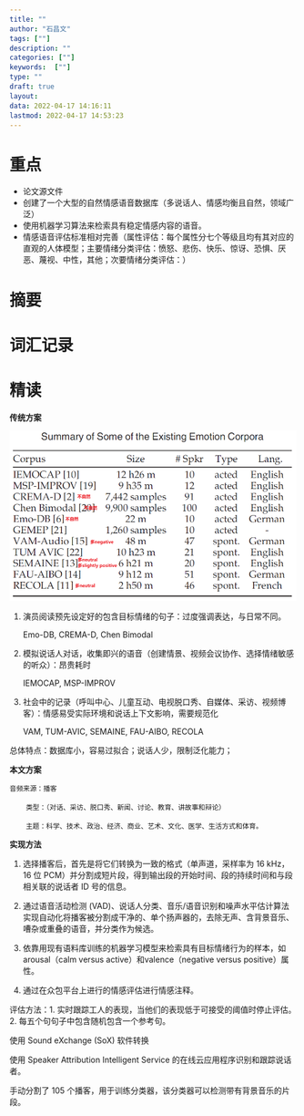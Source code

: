 ```yaml
---
title: ""
author: "石昌文"
tags: [""]
description: ""
categories: [""]
keywords:  [""]
type: ""
draft: true
layout: 
data: 2022-04-17 14:16:11
lastmod: 2022-04-17 14:53:23
---
```


# 重点

- 论文源文件
- 创建了一个大型的自然情感语音数据库（多说话人、情感均衡且自然，领域广泛）
- 使用机器学习算法来检索具有稳定情感内容的语音。
- 情感语音评估标准相对完善（属性评估：每个属性分七个等级且均有其对应的直观的人体模型；主要情绪分类评估：愤怒、悲伤、快乐、惊讶、恐惧、厌恶、蔑视、中性，其他；次要情绪分类评估：）


# 摘要


# 词汇记录

# 精读

**传统方案**

![]({7}_Building%20Naturalistic%20Emotionally%20Balanced%20Speech%20Corpus%20by%20Retrieving%20Emotional%20Speech%20from%20Existing%20Podcast%20Recordings@lotfianBuildingNaturalisticEmotionally2019.assets/image-20220304005928.png)

1. 演员阅读预先设定好的包含目标情绪的句子：过度强调表达，与日常不同。

	Emo-DB, CREMA-D, Chen Bimodal

2. 模拟说话人对话，收集即兴的语音（创建情景、视频会议协作、选择情绪敏感的听众）：昂贵耗时

	IEMOCAP, MSP-IMPROV

3. 社会中的记录（呼叫中心、儿童互动、电视脱口秀、自媒体、采访、视频博客）：情感易受实际环境和说话上下文影响，需要规范化

	VAM, TUM-AVIC, SEMAINE, FAU-AIBO, RECOLA

总体特点：数据库小，容易过拟合；说话人少，限制泛化能力；

**本文方案**

	音频来源：播客
	
		类型：（对话、采访、脱口秀、新闻、讨论、教育、讲故事和辩论）
	
		主题：科学、技术、政治、经济、商业、艺术、文化、医学、生活方式和体育。

**实现方法**

1. 选择播客后，首先是将它们转换为一致的格式（单声道，采样率为 16 kHz，16 位 PCM）并分割成短片段，得到输出段的开始时间、段的持续时间和与段相关联的说话者 ID 号的信息。

2. 通过语音活动检测 (VAD)、说话人分类、音乐/语音识别和噪声水平估计算法实现自动化将播客被分割成干净的、单个扬声器的，去除无声、含背景音乐、嘈杂或重叠的语音，并分类作为候选。

3. 依靠用现有语料库训练的机器学习模型来检索具有目标情绪行为的样本，如arousal（calm versus active）和valence（negative versus positive）属性。

4. 通过在众包平台上进行的情感评估进行情感注释。

评估方法：1. 实时跟踪工人的表现，当他们的表现低于可接受的阈值时停止评估。2. 每五个句句子中包含随机包含一个参考句。

使用 Sound eXchange (SoX) 软件转换

使用 Speaker Attribution Intelligent Service 的在线云应用程序识别和跟踪说话者。

手动分割了 105 个播客，用于训练分类器，该分类器可以检测带有背景音乐的片段。
